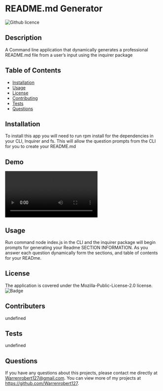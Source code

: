 # README.md Generator
  ![Github licence](https://img.shields.io/badge/license-Mozilla-Public-License-2.0-blue.svg)
  ## Description 
  A Command line application that dynamically generates a professional README.md file from a user’s input using the inquirer package
  ## Table of Contents
  * [Installation](#installation)
  * [Usage](#usage)
  * [License](#license)
  * [Contributing](#contributing)
  * [Tests](#tests)
  * [Questions](#questions)
  
  ## Installation 
  To install this app you will need to run rpm install for the dependencies in your CLI, Inquirer and fs. This will allow the question prompts from the CLI for you to create your README.md
  
  ## Demo 
  ![alt text](/Users/robert.warren/Recordings/readMe-Generator-1645427693663.mp4)
  
  ## Usage 
  Run command node index.js in the CLI and the inquirer package will begin prompts for generating your Readme SECTION INFORMATION. As you answer each question dynamically form the sections, and table of contents for your READme.
  ## License
  The application is covered under the Mozilla-Public-License-2.0 license.
  ![Badge](https://img.shields.io/badge/License-Mozilla-Public-License-2.0-blue.svg)
  ## Contributers
  undefined
  ## Tests
  undefined
  ## Questions
  If you have any questions about this projects, please contact me directly at Warrenrobert127@gmail.com. You can view more of my projects at https://github.com/Warrenrobert127.
